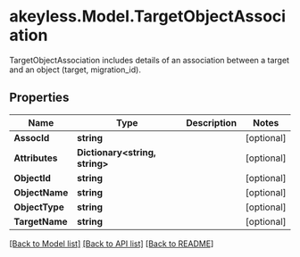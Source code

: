 # akeyless.Model.TargetObjectAssociation
TargetObjectAssociation includes details of an association between a target and an object (target, migration_id).

## Properties

Name | Type | Description | Notes
------------ | ------------- | ------------- | -------------
**AssocId** | **string** |  | [optional] 
**Attributes** | **Dictionary&lt;string, string&gt;** |  | [optional] 
**ObjectId** | **string** |  | [optional] 
**ObjectName** | **string** |  | [optional] 
**ObjectType** | **string** |  | [optional] 
**TargetName** | **string** |  | [optional] 

[[Back to Model list]](../README.md#documentation-for-models) [[Back to API list]](../README.md#documentation-for-api-endpoints) [[Back to README]](../README.md)

